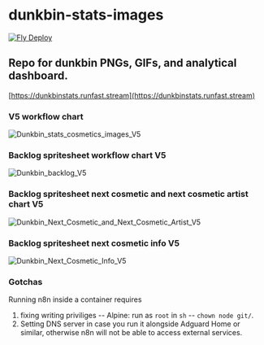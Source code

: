 # dunkbin-stats-images
[![Fly Deploy](https://github.com/WUOTE/dunkbin-stats-images/actions/workflows/main.yml/badge.svg?branch=main)](https://github.com/WUOTE/dunkbin-stats-images/actions/workflows/main.yml)
## Repo for dunkbin PNGs, GIFs, and analytical dashboard.

[https://dunkbinstats.runfast.stream](https://dunkbinstats.runfast.stream)

### V5 workflow chart
![Dunkbin_stats_cosmetics_images_V5](https://github.com/WUOTE/dunkbin-stats-images/assets/106106310/6d723ded-327e-4123-8771-8a450ae163bd)


### Backlog spritesheet workflow chart V5
![Dunkbin_backlog_V5](https://github.com/WUOTE/dunkbin-stats-images/assets/106106310/48f9516e-7589-436e-a3ba-e55d4df72cca)


### Backlog spritesheet next cosmetic and next cosmetic artist chart V5
![Dunkbin_Next_Cosmetic_and_Next_Cosmetic_Artist_V5](https://github.com/WUOTE/dunkbin-stats-images/assets/106106310/226acceb-58ef-4d93-bf6a-c4a76a9f0850)


### Backlog spritesheet next cosmetic info V5
![Dunkbin_Next_Cosmetic_Info_V5](https://github.com/WUOTE/dunkbin-stats-images/assets/106106310/d1e9bf0b-10e1-4964-97bb-4415e71ed685)


### Gotchas
Running n8n inside a container requires

1. fixing writing priviliges -- Alpine: run as `root` in `sh` -- `chown node git/`.
2. Setting DNS server in case you run it alongside Adguard Home or similar, otherwise n8n will not be able to access external services.
